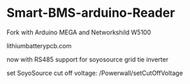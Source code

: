 # Smart-BMS-arduino-Reader


Fork with Arduino MEGA and Networkshild W5100

lithiumbatterypcb.com

now with RS485 support for soyosource grid tie inverter


set SoyoSource cut off voltage: /Powerwall/setCutOffVoltage
